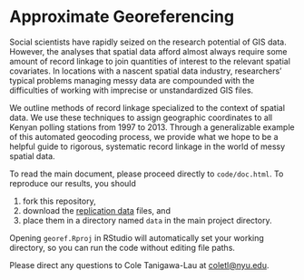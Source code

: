 # Approximate Georeferencing

Social scientists have rapidly seized on the research potential of GIS data. However, the analyses that spatial data afford almost always require some amount of record linkage to join quantities of interest to the relevant spatial covariates. In locations with a nascent spatial data industry, researchers’ typical problems managing messy data are compounded with the difficulties of working with imprecise or unstandardized GIS files.

We outline methods of record linkage specialized to the context of spatial data. We use these techniques to assign geographic coordinates to all Kenyan polling stations from 1997 to 2013. Through a generalizable example of this automated geocoding process, we provide what we hope to be a helpful guide to rigorous, systematic record linkage in the world of messy spatial data.

To read the main document, please proceed directly to `code/doc.html`. To reproduce our results, you should
1) fork this repository, 
2) download the [replication data](https://drive.google.com/drive/folders/0B8K1PQKTPN42bS1SUXpvSUNvNUU?usp=sharing) files, and 
3) place them in a directory named `data` in the main project directory.

Opening `georef.Rproj` in RStudio will automatically set your working directory, so you can run the code without editing file paths.

Please direct any questions to Cole Tanigawa-Lau at <coletl@nyu.edu>.